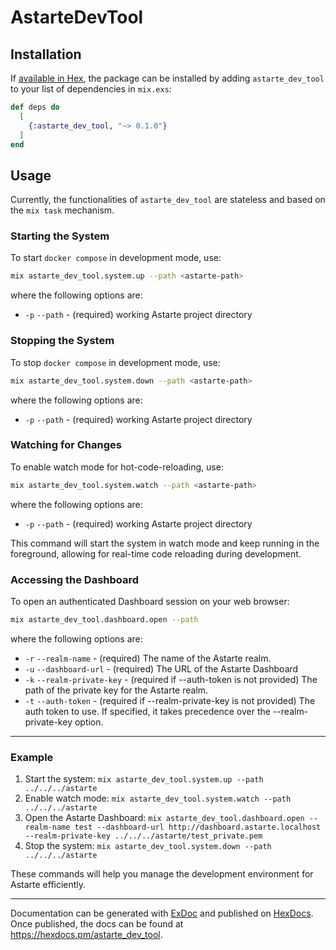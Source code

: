 # AstarteDevTool

## Installation

If [available in Hex](https://hex.pm/docs/publish), the package can be installed
by adding `astarte_dev_tool` to your list of dependencies in `mix.exs`:

```elixir
def deps do
  [
    {:astarte_dev_tool, "~> 0.1.0"}
  ]
end
```

## Usage

Currently, the functionalities of `astarte_dev_tool` are stateless and based on the `mix task` mechanism.

### Starting the System

To start `docker compose` in development mode, use:

```bash
mix astarte_dev_tool.system.up --path <astarte-path>
```

where the following options are:

* `-p` `--path` - (required) working Astarte project directory

### Stopping the System

To stop `docker compose` in development mode, use:

```bash
mix astarte_dev_tool.system.down --path <astarte-path>
```

where the following options are:

* `-p` `--path` - (required) working Astarte project directory 

### Watching for Changes

To enable watch mode for hot-code-reloading, use:

```bash
mix astarte_dev_tool.system.watch --path <astarte-path>
```

where the following options are:

* `-p` `--path` - (required) working Astarte project directory

This command will start the system in watch mode and keep running in the foreground, allowing for real-time code reloading during development.

### Accessing the Dashboard

To open an authenticated Dashboard session on your web browser:

```bash
mix astarte_dev_tool.dashboard.open --path 
```

where the following options are:

* `-r` `--realm-name` - (required) The name of the Astarte realm.
* `-u` `--dashboard-url` - (required) The URL of the Astarte Dashboard
* `-k` `--realm-private-key` - (required if --auth-token is not provided) The path of the private key for the Astarte
  realm.
* `-t` `--auth-token` - (required if --realm-private-key is not provided) The auth token to use. If specified, it takes
  precedence over the --realm-private-key option.

---

### Example

1. Start the system: `mix astarte_dev_tool.system.up --path ../../../astarte`
2. Enable watch mode: `mix astarte_dev_tool.system.watch --path ../../../astarte`
3. Open the Astarte Dashboard: `mix astarte_dev_tool.dashboard.open --realm-name test --dashboard-url http://dashboard.astarte.localhost --realm-private-key ../../../astarte/test_private.pem`
4. Stop the system: `mix astarte_dev_tool.system.down --path ../../../astarte`

These commands will help you manage the development environment for Astarte efficiently.

---

Documentation can be generated with [ExDoc](https://github.com/elixir-lang/ex_doc)
and published on [HexDocs](https://hexdocs.pm). Once published, the docs can
be found at <https://hexdocs.pm/astarte_dev_tool>.
